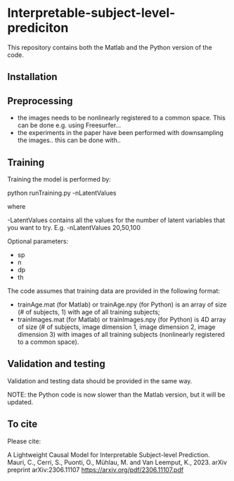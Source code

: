 # Interpretable-subject-level-prediciton

This repository contains both the Matlab and the Python version of the code. 


## Installation

## Preprocessing

- the images needs to be nonlinearly registered to a common space. This can be done e.g. using Freesurfer...
- the experiments in the paper have been performed with downsampling the images.. this can be done with..

## Training

Training the model is performed by:

python runTraining.py -nLatentValues <LatentValues>

where 

-LatentValues contains all the values for the number of latent variables that you want to try. E.g. -nLatentValues 20,50,100

Optional parameters:
- sp
- n
- dp
- th


The code assumes that training data are provided in the following format: 
- trainAge.mat (for Matlab) or trainAge.npy (for Python) is an array of size (# of subjects, 1) with age of all training subjects;
- trainImages.mat (for Matlab) or trainImages.npy (for Python) is 4D array of size (# of subjects, image dimension 1, image dimension 2, image dimension 3) with images of all training subjects (nonlinearly registered to a common space).

## Validation and testing



Validation and testing data should be provided in the same way. 

NOTE: the Python code is now slower than the Matlab version, but it will be updated.

## To cite 
Please cite:

A Lightweight Causal Model for Interpretable Subject-level Prediction. Mauri, C., Cerri, S., Puonti, O., Mühlau, M. and Van Leemput, K., 2023. arXiv preprint arXiv:2306.11107
https://arxiv.org/pdf/2306.11107.pdf


  

  
